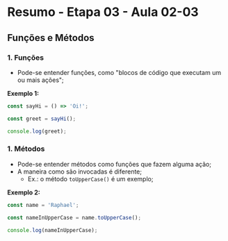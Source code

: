 # Resumo - Etapa 03 - Aula 02-03

## Funções e Métodos

### 1. Funções

- Pode-se entender funções, como "blocos de código que executam um ou mais ações";

**Exemplo 1:**

~~~javascript
const sayHi = () => 'Oi!';

const greet = sayHi();

console.log(greet);
~~~

### 1. Métodos

- Pode-se entender métodos como funções que fazem alguma ação;
- A maneira como são invocadas é diferente;
    - Ex.: o método ``toUpperCase()`` é um exemplo;

**Exemplo 2:**

~~~javascript
const name = 'Raphael';

const nameInUpperCase = name.toUpperCase();

console.log(nameInUpperCase);
~~~
